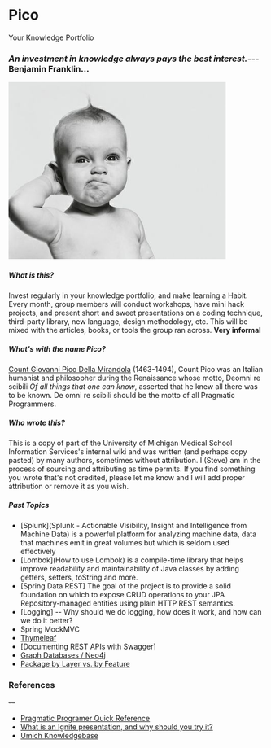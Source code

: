 # Pico
Your Knowledge Portfolio
### *An investment in knowledge always pays the best interest.*\---Benjamin Franklin...

![](topics/images/babythinking.jpg?raw=true&border=1,align=left,vspace=10,hspace=10)


##### What is this?

Invest regularly in your knowledge portfolio, and make learning a Habit. Every month, group members will conduct workshops, have mini hack projects, and present short and sweet presentations on a coding technique, third-party library, new language, design methodology, etc. This will be mixed with the articles, books, or tools the group ran across. **Very informal**

##### What's with the name Pico?

[Count Giovanni Pico Della Mirandola](http://en.wikipedia.org/wiki/Giovanni_Pico_della_Mirandola) (1463-1494), Count Pico was an Italian humanist and philosopher during the Renaissance whose motto, Deomni re scibili *Of all things that one can know*, asserted that he knew all there was to be known. De omni re scibili should be the motto of all Pragmatic Programmers.

##### Who wrote this?

This is a copy of part of the University of Michigan Medical School Information Services's internal wiki and was written (and perhaps copy pasted) by many authors, sometimes without attribution. I (Steve) am in the process of sourcing and attributing as time permits. If you find something you wrote that's not credited, please let me know and I will add proper attribution or remove it as you wish.

##### Past Topics

* [Splunk](Splunk - Actionable Visibility, Insight and Intelligence from Machine Data) is a powerful platform for analyzing machine data, data that machines emit in great volumes but which is seldom used effectively
* [Lombok](How to use Lombok) is a compile-time library that helps improve readability and maintainability of Java classes by adding getters, setters, toString and more.
* [Spring Data REST] The goal of the project is to provide a solid foundation on which to expose CRUD operations to your JPA Repository-managed entities using plain HTTP REST semantics.
* [Logging] --&nbsp;Why should we do logging, how does it work, and how can we do it better?
* Spring MockMVC
* [Thymeleaf](http://www.thymeleaf.org/)
* [Documenting REST APIs with Swagger]
* [Graph Databases / Neo4j](https://docs.google.com/a/umich.edu/presentation/d/1p9RUVUgFUjlMqo4EOMJ-kZoYNLYKQP_AUNJS3lMSP3w/edit?usp=sharing)
* [Package by Layer vs. by Feature](https://docs.google.com/a/umich.edu/presentation/d/1629muv6GvkqRbBYNwn3FpS5cfDbKluc3PsMMsVL3wlY/edit?usp=sharing)

### References
~~--~~
* [Pragmatic Programer Quick Reference](http://www.codinghorror.com/blog/files/pragmatic%20quick%20reference.htm)
* [What is an Ignite presentation, and why should you try it?](http://sixminutes.dlugan.com/ignite-presentations/)
* [Umich Knowledgebase](https://knowledgebase.umich.edu/)
